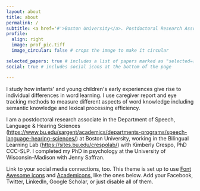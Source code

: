 ```yaml
---
layout: about
title: about
permalink: /
subtitle: <a href='#'>Boston University</a>. Postdoctoral Research Associate in the Bilingual Learning Lab.  
profile:
  align: right
  image: prof_pic.tiff
  image_circular: false # crops the image to make it circular

selected_papers: true # includes a list of papers marked as "selected={true}"
social: true # includes social icons at the bottom of the page

---
```

I study how infants' and young children's early experiences give rise to individual differences in word learning. I use caregiver report and eye tracking methods to measure different aspects of word knowledge including semantic knowledge and lexical processing efficiency.

I am a postdoctoral research associate in the Department of Speech, Language & Hearing Sciences (https://www.bu.edu/sargent/academics/departments-programs/speech-language-hearing-sciences/) at Boston University, working in the Bilingual Learning Lab (https://sites.bu.edu/crespolab/) with Kimberly Crespo, PhD CCC-SLP. I completed my PhD in psychology at the University of Wisconsin–Madison with Jenny Saffran.

Link to your social media connections, too. This theme is set up to use [Font Awesome icons](https://fontawesome.com/) and [Academicons](https://jpswalsh.github.io/academicons/), like the ones below. Add your Facebook, Twitter, LinkedIn, Google Scholar, or just disable all of them.

